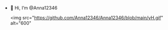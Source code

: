 - 👋 Hi, I’m @Anna12346

  <img src="https://github.com/Anna12346/Anna12346/blob/main/yH.gif" alt="600" 
